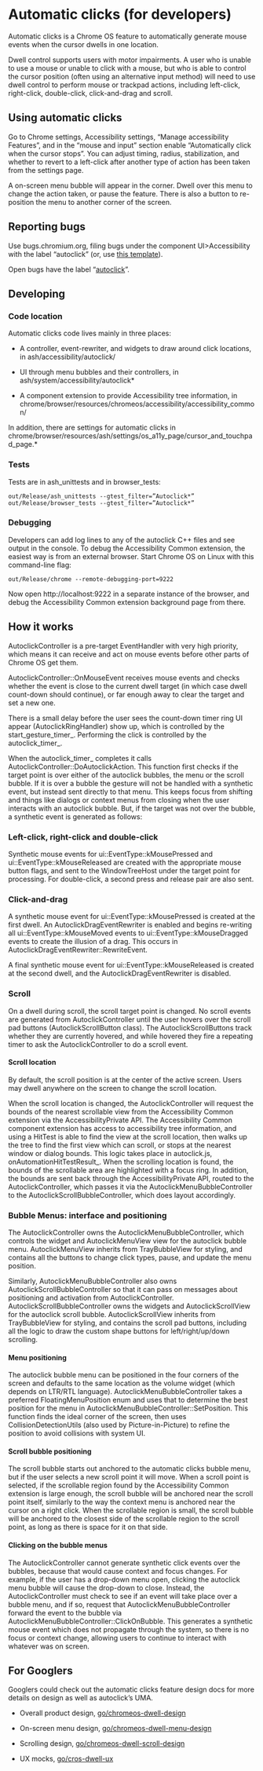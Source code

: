 # Automatic clicks (for developers)

Automatic clicks is a Chrome OS feature to automatically generate mouse events
when the cursor dwells in one location.


Dwell control supports users with motor impairments. A user who is unable to
use a mouse or unable to click with a mouse, but who is able to control the
cursor position (often using an alternative input method) will need to use
dwell control to perform mouse or trackpad actions, including left-click,
right-click, double-click, click-and-drag and scroll.

## Using automatic clicks

Go to Chrome settings, Accessibility settings, “Manage accessibility Features”,
and in the “mouse and input” section enable “Automatically click when the
cursor stops”. You can adjust timing, radius, stabilization, and whether to
revert to a left-click after another type of action has been taken from the
settings page.


A on-screen menu bubble will appear in the corner. Dwell over this menu to
change the action taken, or pause the feature. There is also a button to
re-position the menu to another corner of the screen.

## Reporting bugs

Use bugs.chromium.org, filing bugs under the component UI>Accessibility with
the label “autoclick” (or, use
[this template](https://bugs.chromium.org/p/chromium/issues/entry?summary=Autoclick%20-%20&status=Available&cc=katie%40chromium.org%2C%20qqwangxin%40google.com&labels=Pri-3%2C%20autoclick%2C&components=UI>Accessibility)).


Open bugs have the label
“[autoclick](https://bugs.chromium.org/p/chromium/issues/list?can=2&q=label%3Aautoclick)”.

## Developing

### Code location

Automatic clicks code lives mainly in three places:

- A controller, event-rewriter, and widgets to draw around click locations, in
ash/accessibility/autoclick/

- UI through menu bubbles and their controllers, in
ash/system/accessibility/autoclick*

- A component extension to provide Accessibility tree information, in
chrome/browser/resources/chromeos/accessibility/accessibility_common/

In addition, there are settings for automatic clicks in
chrome/browser/resources/ash/settings/os_a11y_page/cursor_and_touchpad_page.*

### Tests

Tests are in ash_unittests and in browser_tests:

```
out/Release/ash_unittests --gtest_filter=”Autoclick*”
out/Release/browser_tests --gtest_filter=”Autoclick*”
```

### Debugging

Developers can add log lines to any of the autoclick C++ files and see output
in the console. To debug the Accessibility Common extension, the easiest way is
from an external browser. Start Chrome OS on Linux with this command-line flag:

```
out/Release/chrome --remote-debugging-port=9222
```

Now open http://localhost:9222 in a separate instance of the browser, and debug
the Accessibility Common extension background page from there.

## How it works

AutoclickController is a pre-target EventHandler with very high priority,
which means it can receive and act on mouse events before other parts of
Chrome OS get them.


AutoclickController::OnMouseEvent receives mouse events and checks whether
the event is close to the current dwell target (in which case dwell count-down
should continue), or far enough away to clear the target and set a new one.


There is a small delay before the user sees the count-down timer ring UI appear
(AutoclickRingHandler) show up, which is controlled by the start_gesture_timer_.
Performing the click is controlled by the autoclick_timer_.


When the autoclick_timer_ completes it calls
AutoclickController::DoAutoclickAction. This function first checks if the
target point is over either of the autoclick bubbles, the menu or the scroll
bubble. If it is over a bubble the gesture will not be handled with a synthetic
event, but instead sent directly to that menu. This keeps focus from shifting
and things like dialogs or context menus from closing when the user interacts
with an autoclick bubble. But, if the target was not over the bubble, a
synthetic event is generated as follows:

### Left-click, right-click and double-click

Synthetic mouse events for ui::EventType::kMousePressed and
ui::EventType::kMouseReleased are created with the appropriate mouse button
flags, and sent to the WindowTreeHost under the target point for processing.
For double-click, a second press and release pair are also sent.

### Click-and-drag

A synthetic mouse event for ui::EventType::kMousePressed is created at the first
dwell. An AutoclickDragEventRewriter is enabled and begins re-writing all
ui::EventType::kMouseMoved events to ui::EventType::kMouseDragged events to
create the illusion of a drag. This occurs in
AutoclickDragEventRewriter::RewriteEvent.

A final synthetic mouse event for ui::EventType::kMouseReleased is created at
the second dwell, and the AutoclickDragEventRewriter is disabled.

### Scroll

On a dwell during scroll, the scroll target point is changed. No scroll events
are generated from AutoclickController until the user hovers over the scroll
pad buttons (AutoclickScrollButton class). The AutoclickScrollButtons track
whether they are currently hovered, and while hovered they fire a repeating
timer to ask the AutoclickController to do a scroll event.

#### Scroll location

By default, the scroll position is at the center of the active screen. Users
may dwell anywhere on the screen to change the scroll location.


When the scroll location is changed, the AutoclickController will request the
bounds of the nearest scrollable view from the Accessibility Common extension
via the AccessibilityPrivate API. The Accessibility Common component extension
has access to accessibility tree information, and using a HitTest is able to
find the view at the scroll location, then walks up the tree to find the first
view which can scroll, or stops at the nearest window or dialog bounds. This
logic takes place in autoclick.js, onAutomationHitTestResult_. When the
scrolling location is found, the bounds of the scrollable area are highlighted
with a focus ring. In addition, the bounds are sent back through the
AccessibilityPrivate API, routed to the AutoclickController, which passes it via
the AutoclickMenuBubbleController to the AutoclickScrollBubbleController, which
does layout accordingly.

### Bubble Menus: interface and positioning

The AutoclickController owns the AutoclickMenuBubbleController, which controls
the widget and AutoclickMenuView view for the autoclick bubble menu.
AutoclickMenuView inherits from TrayBubbleView for styling, and contains all
the buttons to change click types, pause, and update the menu position.


Similarly, AutoclickMenuBubbleController also owns
AutoclickScrollBubbleController so that it can pass on messages about
positioning and activation from AutoclickController.
AutoclickScrollBubbleController owns the widgets and AutoclickScrollView for
the autoclick scroll bubble. AutoclickScrollView inherits from TrayBubbleView
for styling, and contains the scroll pad buttons, including all the logic to
draw the custom shape buttons for left/right/up/down scrolling.

#### Menu positioning

The autoclick bubble menu can be positioned in the four corners of the screen
and defaults to the same location as the volume widget (which depends on
LTR/RTL language). AutoclickMenuBubbleController takes a preferred
FloatingMenuPosition enum and uses that to determine the best position for
the menu in AutoclickMenuBubbleController::SetPosition. This function finds
the ideal corner of the screen, then uses CollisionDetectionUtils (also used
by Picture-in-Picture) to refine the position to avoid collisions with system
UI.

#### Scroll bubble positioning

The scroll bubble starts out anchored to the automatic clicks bubble menu, but
if the user selects a new scroll point it will move. When a scroll point is
selected, if the scrollable region found by the Accessibility Common extension
is large enough, the scroll bubble will be anchored near the scroll point
itself, similarly to the way the context menu is anchored near the cursor on
a right click. When the scrollable region is small, the scroll bubble will be
anchored to the closest side of the scrollable region to the scroll point, as
long as there is space for it on that side.

#### Clicking on the bubble menus

The AutoclickController cannot generate synthetic click events over the
bubbles, because that would cause context and focus changes. For example, if
the user has a drop-down menu open, clicking the autoclick menu bubble will
cause the drop-down to close. Instead, the AutoclickController must check to
see if an event will take place over a bubble menu, and if so, request that
AutoclickMenuBubbleController forward the event to the bubble via
AutoclickMenuBubbleController::ClickOnBubble. This generates a synthetic mouse
event which does not propagate through the system, so there is no focus or
context change, allowing users to continue to interact with whatever was on
screen.

## For Googlers

Googlers could check out the automatic clicks feature design docs for more
details on design as well as autoclick’s UMA.

- Overall product design, [go/chromeos-dwell-design](go/chromeos-dwell-design)

- On-screen menu design,
[go/chromeos-dwell-menu-design](go/chromeos-dwell-menu-design)

- Scrolling design,
[go/chromeos-dwell-scroll-design](go/chromeos-dwell-scroll-design)

- UX mocks, [go/cros-dwell-ux](go/cros-dwell-ux)
